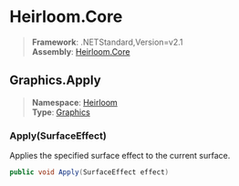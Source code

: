 # Heirloom.Core

> **Framework**: .NETStandard,Version=v2.1  
> **Assembly**: [Heirloom.Core][0]  

## Graphics.Apply

> **Namespace**: [Heirloom][0]  
> **Type**: [Graphics][1]  

### Apply(SurfaceEffect)

Applies the specified surface effect to the current surface.

```cs
public void Apply(SurfaceEffect effect)
```

[0]: ../../../Heirloom.Core.md
[1]: ../Graphics.md
